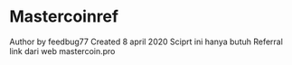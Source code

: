 # Mastercoinref
Author by feedbug77
Created 8 april 2020 
Sciprt ini hanya butuh Referral link dari web mastercoin.pro
